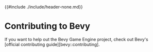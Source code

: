 {{#include ./include/header-none.md}}

# Contributing to Bevy

If you want to help out the Bevy Game Engine project, check out Bevy's
[official contributing guide][bevy::contributing].
